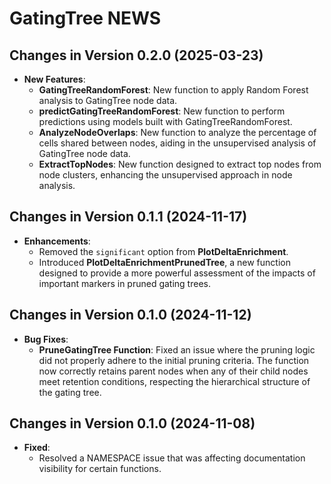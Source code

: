 # GatingTree NEWS

## Changes in Version 0.2.0 (2025-03-23)
- **New Features**:
  - **GatingTreeRandomForest**: New function to apply Random Forest analysis to GatingTree node data.
  - **predictGatingTreeRandomForest**: New function to perform predictions using models built with GatingTreeRandomForest.
  - **AnalyzeNodeOverlaps**: New function to analyze the percentage of cells shared between nodes, aiding in the unsupervised analysis of GatingTree node data.
  - **ExtractTopNodes**: New function designed to extract top nodes from node clusters, enhancing the unsupervised approach in node analysis.

## Changes in Version 0.1.1 (2024-11-17)
- **Enhancements**:
  - Removed the `significant` option from **PlotDeltaEnrichment**.
  - Introduced **PlotDeltaEnrichmentPrunedTree**, a new function designed to provide a more powerful assessment of the impacts of important markers in pruned gating trees.

## Changes in Version 0.1.0 (2024-11-12)
- **Bug Fixes**:
  - **PruneGatingTree Function**: Fixed an issue where the pruning logic did not properly adhere to the initial pruning criteria. The function now correctly retains parent nodes when any of their child nodes meet retention conditions, respecting the hierarchical structure of the gating tree.

## Changes in Version 0.1.0 (2024-11-08)
- **Fixed**:
  - Resolved a NAMESPACE issue that was affecting documentation visibility for certain functions.
